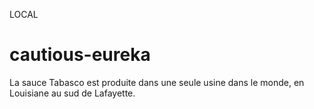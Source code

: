LOCAL
# cautious-eureka
La sauce Tabasco est produite dans une seule usine dans le monde, en Louisiane au sud de Lafayette.
